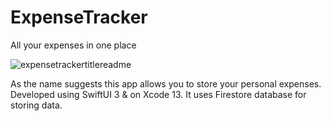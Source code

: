 # ExpenseTracker
All your expenses in one place

![expensetrackertitlereadme](https://user-images.githubusercontent.com/33275034/199785377-71d1de1b-caf9-4f37-bc57-aa54982f5483.png)

As the name suggests this app allows you to store your personal expenses.
Developed using SwiftUI 3 & on Xcode 13.
It uses Firestore database for storing data.
